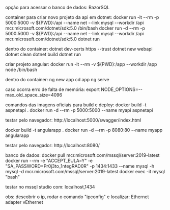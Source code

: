 opção para acessar o banco de dados:
RazorSQL

container para criar  novo projeto da api em dotnet:
docker run -it --rm -p 5000:5000 -v ${PWD}:/api --name net --link mysql --workdir /api mcr.microsoft.com/dotnet/sdk:5.0 /bin/bash
docker run -d --rm -p 5000:5000 -v ${PWD}:/api --name net --link mysql --workdir /api mcr.microsoft.com/dotnet/sdk:5.0 dotnet run

dentro do container:
dotnet dev-certs https --trust
dotnet new webapi
dotnet clean
dotnet build
dotnet run

criar projeto angular:
docker run -it --rm -v ${PWD}:/app --workdir /app node /bin/bash

dentro do container:
ng new app
cd app
ng serve

caso ocorra erro de falta de memória:
export NODE_OPTIONS=--max_old_space_size=4096

comandos das imagens oficiais para build e deploy:
docker build -t aspnetapi .
docker run -d --rm -p 5000:5000 --name myapi aspnetapi

testar pelo navegador:
http://localhost:5000/swagger/index.html

docker build -t angularapp .
docker run -d --rm -p 8080:80 --name myapp angularapp

testar pelo navegador:
http://localhost:8080/

banco de dados:
docker pull mcr.microsoft.com/mssql/server:2019-latest
docker run --rm -e "ACCEPT_EULA=Y" -e "SA_PASSWORD=Pr0j3to_1ntegRAD0R" -p 1434:1433 --name mysql -h mysql -d mcr.microsoft.com/mssql/server:2019-latest
docker exec -it mysql "bash"

testar no mssql studio com:
localhost,1434

obs: descobrir o ip, rodar o comando "ipconfig" e localizar: Ethernet adapter vEthernet
